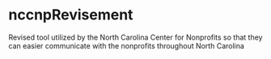 # nccnpRevisement
Revised tool utilized by the North Carolina Center for Nonprofits so that they can easier communicate with the nonprofits throughout North Carolina
